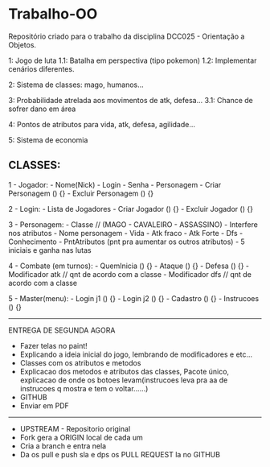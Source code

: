 # Trabalho-OO
Repositório criado para o trabalho da disciplina DCC025 - Orientação a Objetos.


1: Jogo de luta
	1.1: Batalha em perspectiva (tipo pokemon)
	1.2: Implementar cenários diferentes.

2: Sistema de classes: mago, humanos...

3: Probabilidade atrelada aos movimentos de atk, defesa...
	3.1: Chance de sofrer dano em área

4: Pontos de atributos para vida, atk, defesa, agilidade...

5: Sistema de economia

CLASSES:
---------------------------------------------------------------------------------------------------------------------------------------------------------------------------------
1 - Jogador:
    - Nome(Nick) - Login
    - Senha
    - Personagem
    - Criar Personagem () {}
    - Excluir Personagem () {}

2 - Login:
    - Lista de Jogadores
    - Criar Jogador () {}
    - Excluir Jogador () {}

3 - Personagem:
    - Classe // (MAGO - CAVALEIRO - ASSASSINO) - Interfere nos atributos
    - Nome personagem
    - Vida
    - Atk fraco
    - Atk Forte
    - Dfs
    - Conhecimento
    - PntAtributos (pnt pra aumentar os outros atributos) - 5 iniciais e ganha nas lutas

4 - Combate (em turnos):
    - QuemInicia () {}
    - Ataque () {}
    - Defesa () {}
    - Modificador atk // qnt de acordo com a classe
    - Modificador dfs // qnt de acordo com a classe

5 - Master(menu):
    - Login j1 () {}
    - Login j2 () {}
    - Cadastro () {}
    - Instrucoes () {}

-----------------------------------------------------------------------------------------------------------------------------------------------------------------

ENTREGA DE SEGUNDA AGORA

- Fazer telas no paint!
- Explicando a ideia inicial do jogo, lembrando de modificadores e etc...
- Classes com os atributos e metodos
- Explicacao dos metodos e atributos das classes, Pacote único, explicacao de onde os botoes levam(instrucoes leva pra aa de instrucoes q mostra e tem o voltar......)
- GITHUB
- Enviar em PDF


-----------------------------------------------------------------------------------------------------------------------------------------------------------------

- UPSTREAM - Repositorio original
- Fork gera a ORIGIN local de cada um
- Cria a branch e entra nela
- Da os pull e push sla e dps os PULL REQUEST la no GITHUB
